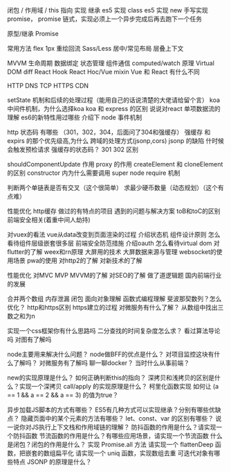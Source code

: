 闭包 / 作用域 / this 指向
实现 继承
es5 实现 class
es5 实现 new
手写实现 promise， promise 链式，实现必须上一个异步完成后再去跑下一个任务


原型/继承
Promise


常用方法
flex
1px
重绘回流
Sass/Less
居中/常见布局
层叠上下文

MVVM
生命周期
数据绑定
状态管理
组件通信
computed/watch 原理
Virtual DOM
diff
React Hook
React Hoc/Vue mixin
Vue 和 React 有什么不同


HTTP
DNS
TCP
HTTPS
CDN






setState 机制和后续的处理过程（能用自己的话说清楚的大佬请给留个言）
koa 中间件机制，为什么选择koa
koa 和 express 的区别
说说对react 单项数据流的理解
es6的新特性用过哪些
介绍下 node 事件机制


http 状态码 有哪些 （301，302，304，后面问了304和强缓存）
强缓存 和 expirs 的那个优先级高,为什么
跨域的处理方式(jsonp,cors)
jsonp 的缺陷
什时候会触发预检请求
强缓存的状态码？
301 302 区别

shouldComponentUpdate 作用
proxy 的作用
createElement 和 cloneElement 的区别
constructor 内为什么需要调用 super
node require 机制

判断两个单链表是否有交叉（这个很简单）
求最少硬币数量（动态规划）（这个有点难）

性能优化
http缓存
做过的有特点的项目
遇到的问题与解决方案
toB和toC的区别
前端安全相关(着重中间人劫持)

对vuex的看法
vue从data改变到页面渲染的过程
介绍状态机
组件设计原则
怎么看待组件层级嵌套很多层
前端安全防范措施
介绍oauth
怎么看待virtual dom
对flutter的了解
weex和rn原理
大屏用的技术
大屏数据来源与管理
websocket的使用场景
pwa的使用
对http2的了解
对新技术的了解


性能优化
对MVC MVP MVVM的了解
对SEO的了解
做了道逻辑题
国内前端行业的发展

合并两个数组
内存泄漏
闭包
面向对象理解
函数式编程理解
斐波那契数列？怎么优化？
http和https区别
https建立的过程
对微服务有什么了解？
从数组中找出三数之和为n


实现一个css框架你有什么思路吗
二分查找的时间复杂度怎么求？
看过算法导论吗
对图有了解吗


node主要用来解决什么问题？
node做BFF的优点是什么？
对项目监控这块有什么了解吗？
对微服务有了解吗
聊一聊docker？
当时什么从事前端？

new的实现原理是什么？
如何正确判断this的指向？
深拷贝和浅拷贝的区别是什么？实现一个深拷贝
call/apply 的实现原理是什么？
柯里化函数实现
如何让 (a == 1 && a == 2 && a == 3) 的值为true？


异步加载JS脚本的方式有哪些？
 ES5有几种方式可以实现继承？分别有哪些优缺点？
 隐藏页面中的某个元素的方法有哪些？
 let、const、var 的区别有哪些？
 说一说你对JS执行上下文栈和作用域链的理解？
 防抖函数的作用是什么？请实现一个防抖函数
 节流函数的作用是什么？有哪些应用场景，请实现一个节流函数
 什么是闭包？闭包的作用是什么？
 实现 Promise.all 方法
 请实现一个 flattenDeep 函数，把嵌套的数组扁平化
 请实现一个 uniq 函数，实现数组去重
 可迭代对象有哪些特点
 JSONP 的原理是什么？


 [](https://github.com/YvetteLau/Step-By-Step)


